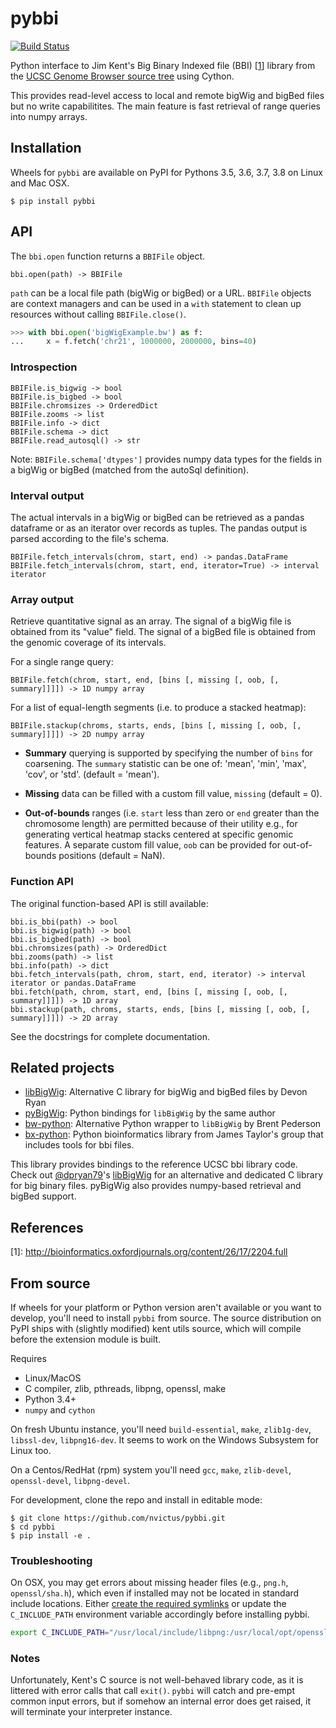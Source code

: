 # pybbi #

[![Build Status](https://travis-ci.org/nvictus/pybbi.svg?branch=master)](https://travis-ci.org/nvictus/pybbi)

Python interface to Jim Kent's Big Binary Indexed file (BBI) \[[1](#ref1)\] library from the [UCSC Genome Browser source tree](https://github.com/ucscGenomeBrowser/kent) using Cython.

This provides read-level access to local and remote bigWig and bigBed files but no write capabilitites. The main feature is fast retrieval of range queries into numpy arrays.


## Installation ##

Wheels for `pybbi` are available on PyPI for Pythons 3.5, 3.6, 3.7, 3.8 on Linux and Mac OSX.

```
$ pip install pybbi
```

## API ##

The `bbi.open` function returns a `BBIFile` object.

```
bbi.open(path) -> BBIFile
```

`path` can be a local file path (bigWig or bigBed) or a URL. `BBIFile` objects are context managers and can be used in a `with` statement to clean up resources without calling `BBIFile.close()`.

```python
>>> with bbi.open('bigWigExample.bw') as f:
...     x = f.fetch('chr21', 1000000, 2000000, bins=40)
```

### Introspection

```
BBIFile.is_bigwig -> bool
BBIFile.is_bigbed -> bool
BBIFile.chromsizes -> OrderedDict
BBIFile.zooms -> list
BBIFile.info -> dict
BBIFile.schema -> dict
BBIFile.read_autosql() -> str
```

Note: `BBIFile.schema['dtypes']` provides numpy data types for the fields in a bigWig or bigBed (matched from the autoSql definition).


### Interval output

The actual intervals in a bigWig or bigBed can be retrieved as a pandas dataframe or as an iterator over records as tuples. The pandas output is parsed according to the file's schema.

```
BBIFile.fetch_intervals(chrom, start, end) -> pandas.DataFrame
BBIFile.fetch_intervals(chrom, start, end, iterator=True) -> interval iterator
```

### Array output

Retrieve quantitative signal as an array. The signal of a bigWig file is obtained from its "value" field. The signal of a bigBed file is obtained from the genomic coverage of its intervals.

For a single range query:
```
BBIFile.fetch(chrom, start, end, [bins [, missing [, oob, [, summary]]]]) -> 1D numpy array
```

For a list of equal-length segments (i.e. to produce a stacked heatmap):
```
BBIFile.stackup(chroms, starts, ends, [bins [, missing [, oob, [, summary]]]]) -> 2D numpy array
```

* **Summary** querying is supported by specifying the number of `bins` for coarsening. The `summary` statistic can be one of: 'mean', 'min', 'max', 'cov', or 'std'. (default = 'mean').

* **Missing** data can be filled with a custom fill value, `missing` (default = 0). 

* **Out-of-bounds** ranges (i.e. `start` less than zero or `end` greater than the chromosome length) are permitted because of their utility e.g., for generating vertical heatmap stacks centered at specific genomic features. A separate custom fill value, `oob` can be provided for out-of-bounds positions (default = NaN).

### Function API

The original function-based API is still available:

```
bbi.is_bbi(path) -> bool
bbi.is_bigwig(path) -> bool
bbi.is_bigbed(path) -> bool
bbi.chromsizes(path) -> OrderedDict
bbi.zooms(path) -> list
bbi.info(path) -> dict
bbi.fetch_intervals(path, chrom, start, end, iterator) -> interval iterator or pandas.DataFrame
bbi.fetch(path, chrom, start, end, [bins [, missing [, oob, [, summary]]]]) -> 1D array
bbi.stackup(path, chroms, starts, ends, [bins [, missing [, oob, [, summary]]]]) -> 2D array
```

See the docstrings for complete documentation.

## Related projects ##

- [libBigWig](https://github.com/dpryan79/libBigWig): Alternative C library for bigWig and bigBed files by Devon Ryan
- [pyBigWig](https://github.com/dpryan79/pyBigWig): Python bindings for `libBigWig` by the same author
- [bw-python](https://github.com/brentp/bw-python): Alternative Python wrapper to `libBigWig` by Brent Pederson
- [bx-python](https://github.com/bxlab/bx-python): Python bioinformatics library from James Taylor's group that includes tools for bbi files.

This library provides bindings to the reference UCSC bbi library code. Check out [@dpryan79](https://github.com/dpryan79)'s [libBigWig](https://github.com/dpryan79/libBigWig) for an alternative and dedicated C library for big binary files. pyBigWig also provides numpy-based retrieval and bigBed support.

## References ##

<a id="ref1">[1]</a>: http://bioinformatics.oxfordjournals.org/content/26/17/2204.full

## From source ##

If wheels for your platform or Python version aren't available or you want to develop, you'll need to install `pybbi` from source. The source distribution on PyPI ships with (slightly modified) kent utils source, which will compile before the extension module is built.

Requires
- Linux/MacOS
- C compiler, zlib, pthreads, libpng, openssl, make
- Python 3.4+
- `numpy` and `cython`

On fresh Ubuntu instance, you'll need `build-essential`, `make`, `zlib1g-dev`, `libssl-dev`, `libpng16-dev`. It seems to work on the Windows Subsystem for Linux too.

On a Centos/RedHat (rpm) system you'll need `gcc`, `make`, `zlib-devel`, `openssl-devel`, `libpng-devel`.

For development, clone the repo and install in editable mode:

```
$ git clone https://github.com/nvictus/pybbi.git
$ cd pybbi
$ pip install -e .
```

### Troubleshooting

On OSX, you may get errors about missing header files (e.g., `png.h`, `openssl/sha.h`), which even if installed may not be located in standard include locations. Either [create the required symlinks](https://www.anintegratedworld.com/mac-osx-fatal-error-opensslsha-h-file-not-found/) or update the `C_INCLUDE_PATH` environment variable accordingly before installing pybbi.

```bash
export C_INCLUDE_PATH="/usr/local/include/libpng:/usr/local/opt/openssl/include:$C_INCLUDE_PATH"
```

### Notes

Unfortunately, Kent's C source is not well-behaved library code, as it is littered with error calls that call `exit()`. `pybbi` will catch and pre-empt common input errors, but if somehow an internal error does get raised, it will terminate your interpreter instance.
